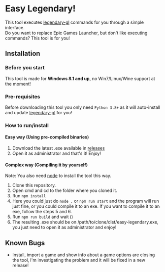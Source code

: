 
# Easy Legendary!

This tool executes [legendary-gl](https://github.com/derrod/legendary) commands for you through a simple interface.\
Do you want to replace Epic Games Launcher, but don't like executing commands? This tool is for you!



## Installation

### Before you start

This tool is made for **Windows 8.1 and up**, no Win7/Linux/Wine support at the moment!

### Pre-requisites

Before downloading this tool you only need `Python 3.8+` as it will auto-install and update [legendary-gl](https://github.com/derrod/legendary) for you!

### How to run/install

#### Easy way (Using pre-compiled binaries)

1. Download the latest .exe available in [releases](https://github.com/angelcmhxd/easy-legendary/releases/latest)
2. Open it as administrator and that's it! Enjoy!
#### Complex way (Compiling it by yourself)
Note: You also need [node](https://nodejs.org/) to install the tool this way. 
1. Clone this repository.
2. Open cmd and cd to the folder where you cloned it.
3. Run `npm install`
4. Here you could just do `node .`  or `npm run start` and the program will run just fine, or you could compile it to an exe. If you want to compile it to an exe, follow the steps 5 and 6.
5. Run `npm run build` and wait ()
6. The resulting .exe should be on /path/to/clone/dist/easy-legendary.exe, you just need to open it as administrator and enjoy!

## Known Bugs
- Install, import a game and show info about a game options are closing the tool, I'm investigating the problem and it will be fixed in a new release!
